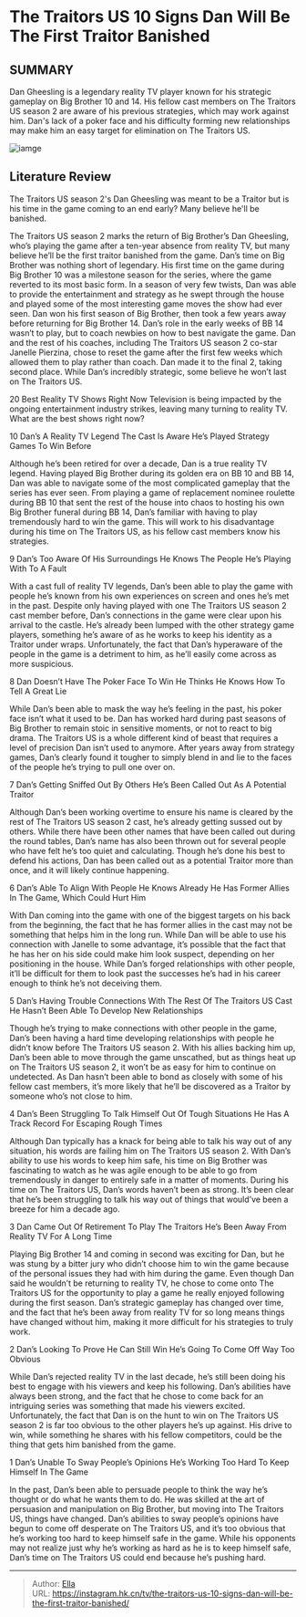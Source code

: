 # The Traitors US 10 Signs Dan Will Be The First Traitor Banished


## SUMMARY 


 Dan Gheesling is a legendary reality TV player known for his strategic gameplay on Big Brother 10 and 14. 
 His fellow cast members on The Traitors US season 2 are aware of his previous strategies, which may work against him. 
 Dan&#39;s lack of a poker face and his difficulty forming new relationships may make him an easy target for elimination on The Traitors US. 

![iamge](https://static1.srcdn.com/wordpress/wp-content/uploads/2024/01/the-traitors-us_-10-signs-dan-will-be-the-first-traitor-banished.jpg)

## Literature Review

The Traitors US season 2&#39;s Dan Gheesling was meant to be a Traitor but is his time in the game coming to an end early? Many believe he&#39;ll be banished.




The Traitors US season 2 marks the return of Big Brother’s Dan Gheesling, who’s playing the game after a ten-year absence from reality TV, but many believe he’ll be the first traitor banished from the game. Dan’s time on Big Brother was nothing short of legendary. His first time on the game during Big Brother 10 was a milestone season for the series, where the game reverted to its most basic form. In a season of very few twists, Dan was able to provide the entertainment and strategy as he swept through the house and played some of the most interesting game moves the show had ever seen.
Dan won his first season of Big Brother, then took a few years away before returning for Big Brother 14. Dan’s role in the early weeks of BB 14 wasn’t to play, but to coach newbies on how to best navigate the game. Dan and the rest of his coaches, including The Traitors US season 2 co-star Janelle Pierzina, chose to reset the game after the first few weeks which allowed them to play rather than coach. Dan made it to the final 2, taking second place. While Dan’s incredibly strategic, some believe he won’t last on The Traitors US.
            
 
 20 Best Reality TV Shows Right Now 
Television is being impacted by the ongoing entertainment industry strikes, leaving many turning to reality TV. What are the best shows right now?












 








 10  Dan’s A Reality TV Legend 
The Cast Is Aware He’s Played Strategy Games To Win Before


 







Although he’s been retired for over a decade, Dan is a true reality TV legend. Having played Big Brother during its golden era on BB 10 and BB 14, Dan was able to navigate some of the most complicated gameplay that the series has ever seen. From playing a game of replacement nominee roulette during BB 10 that sent the rest of the house into chaos to hosting his own Big Brother funeral during BB 14, Dan’s familiar with having to play tremendously hard to win the game. This will work to his disadvantage during his time on The Traitors US, as his fellow cast members know his strategies.





 9  Dan’s Too Aware Of His Surroundings 
He Knows The People He’s Playing With To A Fault
        

With a cast full of reality TV legends, Dan’s been able to play the game with people he’s known from his own experiences on screen and ones he’s met in the past. Despite only having played with one The Traitors US season 2 cast member before, Dan’s connections in the game were clear upon his arrival to the castle. He’s already been lumped with the other strategy game players, something he’s aware of as he works to keep his identity as a Traitor under wraps. Unfortunately, the fact that Dan’s hyperaware of the people in the game is a detriment to him, as he’ll easily come across as more suspicious.





 8  Dan Doesn’t Have The Poker Face To Win 
He Thinks He Knows How To Tell A Great Lie
        

While Dan’s been able to mask the way he’s feeling in the past, his poker face isn’t what it used to be. Dan has worked hard during past seasons of Big Brother to remain stoic in sensitive moments, or not to react to big drama. The Traitors US is a whole different kind of beast that requires a level of precision Dan isn’t used to anymore. After years away from strategy games, Dan’s clearly found it tougher to simply blend in and lie to the faces of the people he’s trying to pull one over on.





 7  Dan’s Getting Sniffed Out By Others 
He’s Been Called Out As A Potential Traitor
        

Although Dan’s been working overtime to ensure his name is cleared by the rest of The Traitors US season 2 cast, he’s already getting sussed out by others. While there have been other names that have been called out during the round tables, Dan’s name has also been thrown out for several people who have felt he’s too quiet and calculating. Though he’s done his best to defend his actions, Dan has been called out as a potential Traitor more than once, and it will likely continue happening.





 6  Dan’s Able To Align With People He Knows Already 
He Has Former Allies In The Game, Which Could Hurt Him
        

With Dan coming into the game with one of the biggest targets on his back from the beginning, the fact that he has former allies in the cast may not be something that helps him in the long run. While Dan will be able to use his connection with Janelle to some advantage, it’s possible that the fact that he has her on his side could make him look suspect, depending on her positioning in the house. While Dan’s forged relationships with other people, it’ll be difficult for them to look past the successes he’s had in his career enough to think he’s not deceiving them.





 5  Dan’s Having Trouble Connections With The Rest Of The Traitors US Cast 
He Hasn’t Been Able To Develop New Relationships


Though he’s trying to make connections with other people in the game, Dan’s been having a hard time developing relationships with people he didn’t know before The Traitors US season 2. With his allies backing him up, Dan’s been able to move through the game unscathed, but as things heat up on The Traitors US season 2, it won’t be as easy for him to continue on undetected. As Dan hasn’t been able to bond as closely with some of his fellow cast members, it’s more likely that he’ll be discovered as a Traitor by someone who’s not close to him.





 4  Dan’s Been Struggling To Talk Himself Out Of Tough Situations 
He Has A Track Record For Escaping Rough Times
        

Although Dan typically has a knack for being able to talk his way out of any situation, his words are failing him on The Traitors US season 2. With Dan’s ability to use his words to keep him safe, his time on Big Brother was fascinating to watch as he was agile enough to be able to go from tremendously in danger to entirely safe in a matter of moments. During his time on The Traitors US, Dan’s words haven’t been as strong. It’s been clear that he’s been struggling to talk his way out of things that would’ve been a breeze for him a decade ago.





 3  Dan Came Out Of Retirement To Play The Traitors 
He’s Been Away From Reality TV For A Long Time
        

Playing Big Brother 14 and coming in second was exciting for Dan, but he was stung by a bitter jury who didn’t choose him to win the game because of the personal issues they had with him during the game. Even though Dan said he wouldn’t be returning to reality TV, he chose to come onto The Traitors US for the opportunity to play a game he really enjoyed following during the first season. Dan’s strategic gameplay has changed over time, and the fact that he’s been away from reality TV for so long means things have changed without him, making it more difficult for his strategies to truly work.





 2  Dan’s Looking To Prove He Can Still Win 
He’s Going To Come Off Way Too Obvious


 







While Dan’s rejected reality TV in the last decade, he’s still been doing his best to engage with his viewers and keep his following. Dan’s abilities have always been strong, and the fact that he chose to come back for an intriguing series was something that made his viewers excited. Unfortunately, the fact that Dan is on the hunt to win on The Traitors US season 2 is far too obvious to the other players he’s up against. His drive to win, while something he shares with his fellow competitors, could be the thing that gets him banished from the game.





 1  Dan’s Unable To Sway People’s Opinions 
He’s Working Too Hard To Keep Himself In The Game
        

In the past, Dan’s been able to persuade people to think the way he’s thought or do what he wants them to do. He was skilled at the art of persuasion and manipulation on Big Brother, but moving into The Traitors US, things have changed. Dan’s abilities to sway people’s opinions have begun to come off desperate on The Traitors US, and it’s too obvious that he’s working too hard to keep himself safe in the game. While his opponents may not realize just why he’s working as hard as he is to keep himself safe, Dan’s time on The Traitors US could end because he’s pushing hard.


---

> Author: [Ella](https://instagram.hk.cn/)  
> URL: https://instagram.hk.cn/tv/the-traitors-us-10-signs-dan-will-be-the-first-traitor-banished/  


